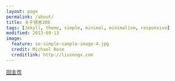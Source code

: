 ```yaml
---
layout: page
permalink: /about/
title: 关于宿舍208
tags: [Jekyll, theme, simple, minimal, minimalism, responsive]
modified: 2013-09-13
image:
  feature: so-simple-sample-image-4.jpg
  credit: Michael Rose
  creditlink: http://liusongx.com
---
```


<a markdown="0" href="{{ site.url/ }}" class="btn">回主页</a>

